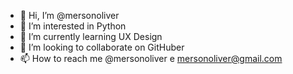 - 👋 Hi, I’m @mersonoliver
- 👀 I’m interested in  Python
- 🌱 I’m currently learning  UX Design
- 💞️ I’m looking to collaborate on  GitHuber
- 📫 How to reach me  @mersonoliver e mersonoliver@gmail.com

<!---
mersonoliver/mersonoliver is a ✨ special ✨ repository because its `README.md` (this file) appears on your GitHub profile.
You can click the Preview link to take a look at your changes.
--->
